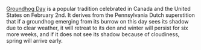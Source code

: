 [Groundhog Day][1] is a popular tradition celebrated in Canada and the United States on February 2nd. It derives from the Pennsylvania Dutch superstition that if a groundhog emerging from its burrow on this day sees its shadow due to clear weather, it will retreat to its den and winter will persist for six more weeks, and if it does not see its shadow because of cloudiness, spring will arrive early.

[1]: https://en.wikipedia.org/wiki/Groundhog_Day